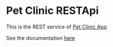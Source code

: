 # Pet Clinic RESTApi

 This is the REST service of [Pet Clinic App](https://github.com/oguzkaansari/Pet_Clinic_App)
 
 See the documentation [here](https://github.com/oguzkaansari/Pet_Clinic_Rest/blob/main/Api_Documentation.pdf)

